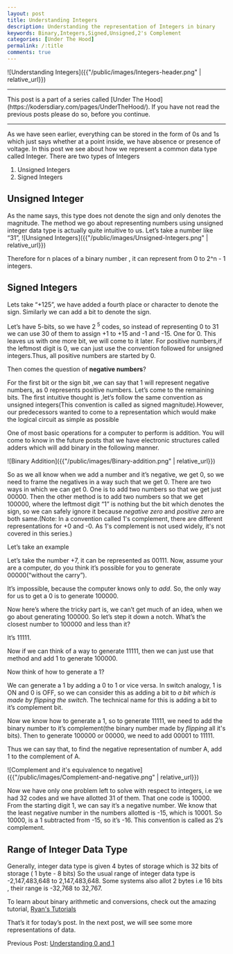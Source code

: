 ```yaml
---
layout: post
title: Understanding Integers
description: Understanding the representation of Integers in binary
keywords: Binary,Integers,Signed,Unsigned,2's Complement
categories: [Under The Hood]
permalink: /:title
comments: true
---
```


![Understanding Integers]({{"/public/images/Integers-header.png" | relative_url}})

<hr>
This post is a part of a series called [Under The Hood](https://kodersdiary.com/pages/UnderTheHood/). If you have not read the previous posts please do so, before you continue.
<hr>

As we have seen earlier, everything can be stored in the form of 0s and 1s which just says whether at a point inside, we have absence or presence of voltage.
In this post we see about how we represent a common data type called Integer.
There are two types of Integers

1. Unsigned Integers
2. Signed Integers

## Unsigned Integer

As the name says, this type does not denote the sign and only denotes the magnitude.
The method we go about representing numbers using unsigned integer data type is actually quite intuitive to us.
Let’s take a number like “31”,
![Unsigned Integers]({{"/public/images/Unsigned-Integers.png" | relative_url}})

Therefore for n places of a binary number , it can represent from 0 to 2^n - 1 integers.

## Signed Integers

Lets take “+125”, we have added a fourth place or character to denote the sign.
Similarly we can add a bit to denote the sign.

Let’s have 5-bits, so we have 2<sup> 5</sup> codes, so instead of representing 0 to 31 we can use 30 of them to assign +1 to +15 and -1 and -15. One for 0. This leaves us with one more bit, we will come to it later.
For positive numbers,if the leftmost digit is 0, we can just use the convention followed for unsigned integers.Thus, all positive numbers are started by 0.

Then comes the question of **negative numbers**?

For the first bit or the sign bit ,we can say that 1 will represent negative numbers, as 0 represents positive numbers. Let’s come to the remaining bits. The first intuitive thought is ,let’s follow the same convention as unsigned integers(This convention is called as signed magnitude).However, our predecessors wanted to come to a representation which would make the logical circuit as simple as possible

 One of most basic operations for a computer to perform is addition. You will come to know in the future posts that we have electronic structures called adders which will add binary in the following manner.

![Binary Addition]({{"/public/images/Binary-addition.png" | relative_url}})

So as we all know when we add a number and it’s negative, we get 0, so we need to frame the negatives in a way such that we get 0. There are two ways in which we can get 0. One is to add two numbers so that we get just 00000. Then the other method is to add two numbers so that we get 100000, where the leftmost digit “1” is nothing but the bit which denotes the sign, so we can safely ignore it because *negative zero* and *positive zero* are both same.(Note: In a convention called 1's complement, there are different representations for +0 and -0. As 1's complement is not used widely, it's not covered in this series.)

Let’s take an example

Let’s take the number +7, it can be represented as 00111. Now, assume your are a computer, do you think it’s possible for you to generate 00000(“without the carry”).

It’s impossible, because the computer knows only to *add*. So, the only way for us to get a 0 is to generate 100000.

Now here’s where the tricky part is, we can’t get much of an idea, when we go about generating 100000. So let’s step it down a notch. What’s the closest number to 100000 and less than it?

It’s 11111.

Now if we can think of a way to generate 11111, then we can just use that method and add 1 to generate 100000.

Now think of how to generate a 1?

We can generate a 1 by adding a 0 to 1 or vice versa. In switch analogy, 1 is ON and 0 is OFF, so we can consider this as adding a bit to *a bit which is made by flipping the switch*. The technical name for this is adding a bit to it’s complement bit.

Now we know how to generate a 1, so to generate 11111, we need to add the binary number to it’s complement(the binary number made by *flipping* all it's bits). Then to generate 100000 or 00000, we need to add 00001 to 11111.

Thus we can say that, to find the negative representation of number A, add 1 to the complement of A.


![Complement and it's equivalence to negative]({{"/public/images/Complement-and-negative.png" | relative_url}})

Now we have only one problem left to solve with respect to integers, i.e we had 32 codes and we have allotted 31 of them. That one code is 10000. From the starting digit 1, we can say it’s a negative number. We know that the least negative number in the numbers allotted is -15, which is 10001. So 10000, is a 1 subtracted from -15, so it’s -16. This convention is called as 2’s complement.

## Range of Integer Data Type

Generally, integer data type is given 4 bytes of storage which is 32 bits of storage ( 1 byte - 8 bits) So the usual range of integer data type is -2,147,483,648 to 2,147,483,648. Some systems also allot 2 bytes i.e 16 bits , their range is -32,768 to 32,767.

To learn about binary arithmetic and conversions, check out the amazing tutorial, [Ryan's Tutorials](https://ryanstutorials.net/binary-tutorial/binary-conversions.php)

That’s it for today’s post. In the next post, we will see some more representations of data.

Previous Post: [Understanding 0 and 1](https://kodersdiary.com/Understanding-0-and-1)
